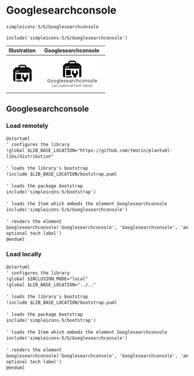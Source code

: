 # Googlesearchconsole


```text
simpleicons-5/G/Googlesearchconsole
```

```text
include('simpleicons-5/G/Googlesearchconsole')
```



| Illustration | Googlesearchconsole |
| :---: | :---: |
| ![illustration for Illustration](../../simpleicons-5/G/Googlesearchconsole.png) | ![illustration for Googlesearchconsole](../../simpleicons-5/G/Googlesearchconsole.Local.png) |




## Googlesearchconsole

### Load remotely
```plantuml
@startuml
' configures the library
!global $LIB_BASE_LOCATION="https://github.com/tmorin/plantuml-libs/distribution"

' loads the library's bootstrap
!include $LIB_BASE_LOCATION/bootstrap.puml

' loads the package bootstrap
include('simpleicons-5/bootstrap')

' loads the Item which embeds the element Googlesearchconsole
include('simpleicons-5/G/Googlesearchconsole')

' renders the element
Googlesearchconsole('Googlesearchconsole', 'Googlesearchconsole', 'an optional tech label')
@enduml
```

### Load locally
```plantuml
@startuml
' configures the library
!global $INCLUSION_MODE="local"
!global $LIB_BASE_LOCATION="../.."

' loads the library's bootstrap
!include $LIB_BASE_LOCATION/bootstrap.puml

' loads the package bootstrap
include('simpleicons-5/bootstrap')

' loads the Item which embeds the element Googlesearchconsole
include('simpleicons-5/G/Googlesearchconsole')

' renders the element
Googlesearchconsole('Googlesearchconsole', 'Googlesearchconsole', 'an optional tech label')
@enduml
```

